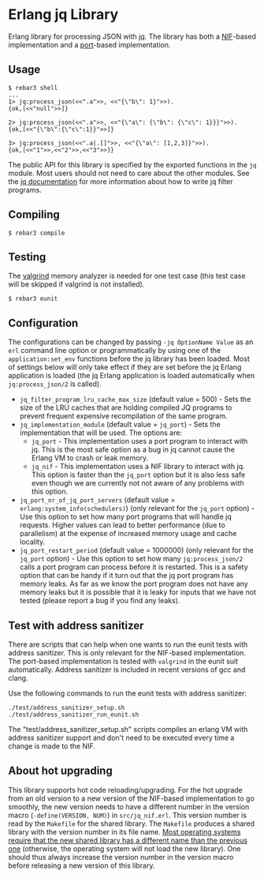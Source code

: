 # Erlang jq Library

Erlang library for processing JSON with [jq][1]. The library has both a
[NIF][2]-based implementation and a [port][3]-based implementation.

## Usage

  ```
  $ rebar3 shell
  ...
  1> jq:process_json(<<".a">>, <<"{\"b\": 1}">>).
  {ok,[<<"null">>]}
  
  2> jq:process_json(<<".a">>, <<"{\"a\": {\"b\": {\"c\": 1}}}">>).
  {ok,[<<"{\"b\":{\"c\":1}}">>]}
  
  3> jq:process_json(<<".a|.[]">>, <<"{\"a\": [1,2,3]}">>).
  {ok,[<<"1">>,<<"2">>,<<"3">>]}
  ```

The public API for this library is specified by the exported functions in the
`jq` module. Most users should not need to care about the other modules. See
the [jq documentation][5] for more information about how to write jq filter
programs.

## Compiling
  ```
  $ rebar3 compile
  ```

## Testing

The [valgrind][4] memory analyzer is needed for one test
case (this test case will be skipped if valgrind is not installed).

  ```
  $ rebar3 eunit
  ```
  
## Configuration

The configurations can be changed by passing `-jq OptionName Value` as an `erl`
command line option or programmatically by using one of the
`application:set_env` functions before the jq library has been loaded. Most of
settings below will only take effect if they are set before the jq Erlang
application is loaded (the jq Erlang application is loaded automatically when
`jq:process_json/2` is called).


* `jq_filter_program_lru_cache_max_size` (default value = 500) - Sets the size of
  the LRU caches that are holding compiled JQ programs to prevent frequent
  expensive recompilation of the same program.
* `jq_implementation_module` (default value = `jq_port`) - Sets the implementation
  that will be used. The options are:
  * `jq_port` - This implementation uses a port program to interact with jq.
    This is the most safe option as a bug in jq cannot
    cause the Erlang VM to crash or leak memory.
  * `jq_nif` - This implementation uses a NIF library to interact with jq. This
    option is faster than the `jq_port` option but it is also less safe even
    though we are currently not not aware of any problems with this option.
* `jq_port_nr_of_jq_port_servers` (default value =
  `erlang:system_info(schedulers)`) (only relevant for the `jq_port` option) -
  Use this option to set how many port programs that will handle jq requests.
  Higher values can lead to better performance (due to parallelism) at the
  expense of increased memory usage and cache locality. 
* `jq_port_restart_period` (default value = 1000000) (only relevant for the
  `jq_port` option) - Use this option to set how many `jq:process_json/2` calls
  a port program can process before it is restarted. This is a safety option
  that can be handy if it turn out that the jq port program has memory leaks.
  As far as we know the port program does not have any memory leaks but it is
  possible that it is leaky for inputs that we have not tested (please report a
  bug if you find any leaks).

## Test with address sanitizer
  
  There are scripts that can help when one wants to run the eunit tests with
  address sanitizer. This is only relevant for the NIF-based implementation.
  The port-based implementation is tested with `valgrind` in the eunit suit
  automatically. Address sanitizer is included in recent versions of gcc and
  clang.
  
  Use the following commands to run the eunit tests with
  address sanitizer:
  ```
  ./test/address_sanitizer_setup.sh 
  ./test/address_sanitizer_run_eunit.sh
  ```
  The "test/address_sanitizer_setup.sh" scripts compiles an
  erlang VM with address sanitizer support and don't need
  to be executed every time a change is made to the NIF.

## About hot upgrading

This library supports hot code reloading/upgrading. For the hot upgrade from an
old version to a new version of the NIF-based implementation to go smoothly,
the new version needs to have a different number in the version macro
(`-define(VERSION, NUM)`) in `src/jq_nif.erl`. This version number is read by
the `Makefile` for the shared library. The `Makefile` produces a shared library
with the version number in its file name. [Most operating systems require that
the new shared library has a different name than the previous one][6]
(otherwise, the operating system will not load the new library). One should
thus always increase the version number in the version macro before releasing a
new version of this library.



[1]: https://github.com/stedolan/jq
[2]: https://www.erlang.org/doc/man/erl_nif.html
[3]: https://www.erlang.org/doc/tutorial/c_port.html
[4]: https://valgrind.org/
[5]: https://stedolan.github.io/jq/manual/v1.6
[6]: https://www.erlang.org/doc/man/erlang.html#load_nif-2
